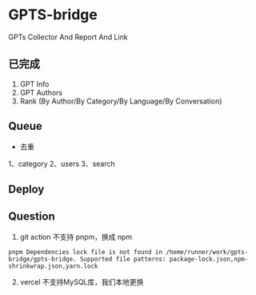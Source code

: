 # GPTS-bridge

GPTs Collector And Report And Link

## 已完成

1. GPT Info
2. GPT Authors
3. Rank (By Author/By Category/By Language/By Conversation)

## Queue
* 去重

1、category
2、users
3、search


## Deploy

## Question

1. git action 不支持 pnpm，换成 npm

```code
pnpm Dependencies lock file is not found in /home/runner/work/gpts-bridge/gpts-bridge. Supported file patterns: package-lock.json,npm-shrinkwrap.json,yarn.lock
```

2. vercel 不支持MySQL库，我们本地更换